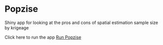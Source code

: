 # Popzise
Shiny app for looking at the pros and cons of spatial estimation sample size by krigeage

Click here to run the app [ Run Popzise](https://armelsoubeiga.shinyapps.io/shinypopsize/) 
